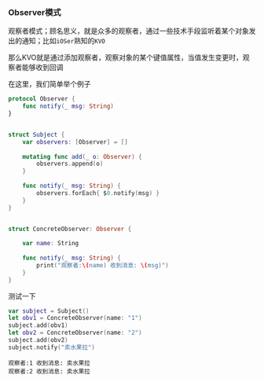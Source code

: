### Observer模式

观察者模式；顾名思义，就是众多的观察者，通过一些技术手段监听着某个对象发出的通知；比如`iOSer`熟知的`KVO`

那么KVO就是通过添加观察者，观察对象的某个键值属性，当值发生变更时，观察者能够收到回调

在这里，我们简单举个例子

``` swift
protocol Observer {
    func notify(_ msg: String)
}


struct Subject {
    var observers: [Observer] = []
    
    mutating func add(_ o: Observer) {
        observers.append(o)
    }
    
    func notify(_ msg: String) {
        observers.forEach{ $0.notify(msg) }
    }
}


struct ConcreteObserver: Observer {
    
    var name: String
    
    func notify(_ msg: String) {
        print("观察者:\(name) 收到消息: \(msg)")
    }
}
```

测试一下

``` swift
var subject = Subject()
let obv1 = ConcreteObserver(name: "1")
subject.add(obv1)
let obv2 = ConcreteObserver(name: "2")
subject.add(obv2)
subject.notify("卖水果拉")
```

```
观察者:1 收到消息: 卖水果拉
观察者:2 收到消息: 卖水果拉
```